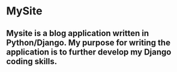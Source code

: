 # MySite 

## Mysite is a blog application written in Python/Django.  My purpose for writing the application is to further develop my Django coding skills.